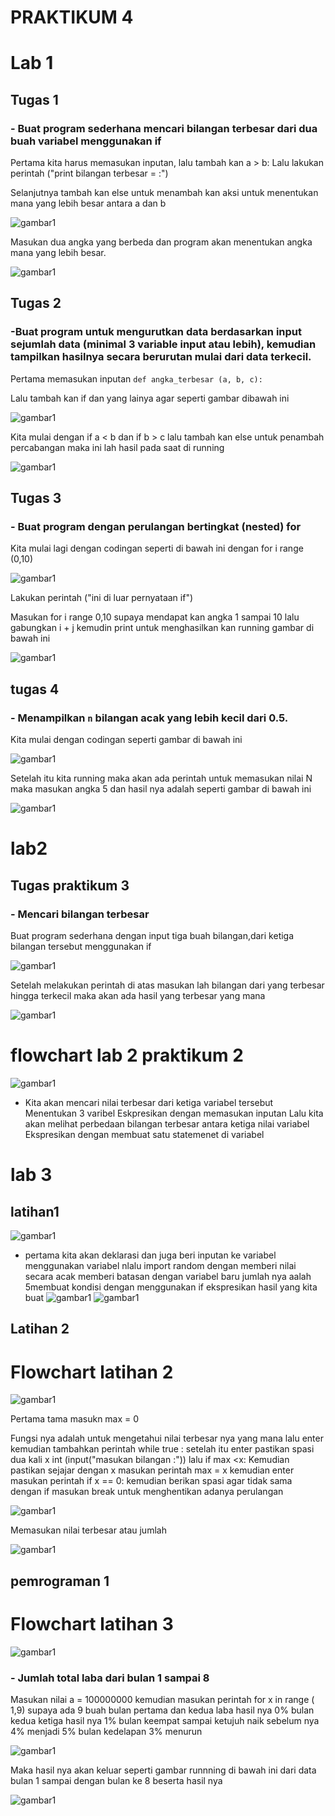 # PRAKTIKUM 4

# Lab 1

## Tugas 1

### - Buat program sederhana mencari bilangan terbesar dari dua buah variabel menggunakan if

Pertama kita harus memasukan inputan, lalu tambah kan a > b:  Lalu lakukan perintah ("print bilangan terbesar = :") 

Selanjutnya tambah kan else untuk menambah kan aksi untuk menentukan mana yang lebih besar antara a dan b

![gambar1](gambar/gambar1.png)


Masukan dua angka yang berbeda dan program akan menentukan angka mana yang lebih besar.

![gambar1](gambar/gambar2.png)


##  Tugas 2

### -Buat program untuk mengurutkan data berdasarkan input sejumlah data (minimal 3 variable input atau lebih), kemudian tampilkan hasilnya secara berurutan mulai dari data terkecil.
Pertama memasukan inputan `def angka_terbesar (a, b, c):`

Lalu tambah kan if dan yang lainya agar seperti gambar dibawah ini

![gambar1](gambar/gambar3.png)

Kita mulai dengan if a < b dan if b > c lalu tambah kan else untuk penambah percabangan maka ini lah hasil pada saat di running

![gambar1](gambar/gambar4.png)

## Tugas 3

### -  Buat program dengan perulangan bertingkat (nested) for

Kita mulai lagi dengan codingan seperti di bawah ini dengan for i range (0,10)

![gambar1](gambar/gambar5.png)

Lakukan perintah ("ini di luar pernyataan if")

Masukan for i range 0,10 supaya mendapat kan angka 1 sampai 10 lalu gabungkan i + j kemudin print untuk menghasilkan kan running gambar di bawah ini

![gambar1](gambar/gambar6.png)

## tugas 4

### - Menampilkan `n` bilangan acak yang lebih kecil dari 0.5.
Kita mulai dengan codingan seperti gambar di bawah ini 

![gambar1](gambar/gambar7.png)

Setelah itu kita running maka akan ada perintah untuk memasukan nilai N maka masukan angka 5 dan hasil nya adalah seperti gambar di bawah ini

![gambar1](gambar/gambar8.png)

# lab2
## Tugas praktikum 3

### - Mencari bilangan terbesar

Buat program sederhana dengan input tiga buah bilangan,dari ketiga bilangan tersebut menggunakan if

![gambar1](gambar/gambar9.png)

Setelah melakukan perintah di atas masukan lah bilangan dari yang terbesar hingga terkecil maka akan ada hasil yang terbesar yang mana

![gambar1](gambar/gambar10.png)

# flowchart lab 2 praktikum 2

![gambar1](gambar/flowchart1.png)

- Kita akan mencari nilai terbesar dari ketiga variabel tersebut Menentukan 3 varibel Eskpresikan dengan memasukan inputan Lalu kita akan melihat perbedaan bilangan terbesar antara ketiga nilai variabel Ekspresikan dengan membuat satu statemenet di variabel 

# lab 3
## latihan1 

![gambar1](gambar/flowchart2.png)

- pertama kita akan deklarasi dan juga beri inputan ke variabel menggunakan variabel nlalu import random dengan memberi nilai secara acak  memberi batasan dengan variabel baru jumlah nya aalah 5membuat kondisi dengan menggunakan if ekspresikan hasil yang kita buat
![gambar1](gambar/gambar7.png)
![gambar1](gambar/gambar8.png)

## Latihan 2
# Flowchart latihan 2 

![gambar1](gambar/flowchart3.png)


Pertama tama masukn max = 0

Fungsi nya adalah untuk mengetahui nilai terbesar nya yang mana lalu enter kemudian tambahkan perintah while true  : setelah itu enter pastikan spasi dua kali x int (input("masukan bilangan :")) lalu if max <x: 
Kemudian pastikan sejajar dengan x masukan perintah max = x kemudian enter masukan perintah if x == 0: kemudian berikan spasi agar tidak sama dengan if masukan break untuk menghentikan adanya perulangan  

 ![gambar1](gambar/gambar11.png)

Memasukan nilai terbesar atau jumlah 

![gambar1](gambar/gambar12.png)

## pemrograman 1

# Flowchart latihan 3

![gambar1](gambar/flowchart4.png)

### - Jumlah total laba dari bulan 1 sampai 8

Masukan nilai a = 100000000 kemudian masukan perintah for x in range ( 1,9) supaya ada 9 buah bulan pertama dan kedua laba hasil nya 0% bulan kedua ketiga hasil nya 1% bulan keempat sampai ketujuh naik sebelum nya 4% menjadi 5% bulan kedelapan 3% menurun 

![gambar1](gambar/gambar13.png)

Maka hasil nya akan keluar seperti gambar runnning di bawah ini dari data bulan 1 sampai dengan bulan ke 8 beserta hasil nya 

![gambar1](gambar/gambar14.png)
